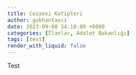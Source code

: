 ```yaml
---
title: Cezaevi Katipleri
author: gokhantasci
date: 2023-09-08 14:10:00 +0800
categories: [İlanlar, Adalet Bakanlığı]
tags: [test]
render_with_liquid: false
---
```


Test